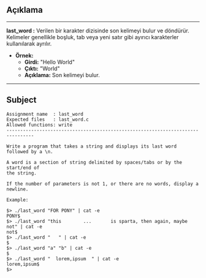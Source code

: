 ## Açıklama

---

**last_word :** Verilen bir karakter dizisinde son kelimeyi bulur ve döndürür. Kelimeler genellikle boşluk, tab veya yeni satır gibi ayırıcı karakterler kullanılarak ayrılır.

- **Örnek:**
  - **Girdi:** "Hello World"
  - **Çıktı:** "World"
  - **Açıklama:** Son kelimeyi bulur.

---

## Subject

```
Assignment name  : last_word
Expected files   : last_word.c
Allowed functions: write
--------------------------------------------------------------------------------

Write a program that takes a string and displays its last word followed by a \n.

A word is a section of string delimited by spaces/tabs or by the start/end of
the string.

If the number of parameters is not 1, or there are no words, display a newline.

Example:

$> ./last_word "FOR PONY" | cat -e
PONY$
$> ./last_word "this        ...       is sparta, then again, maybe    not" | cat -e
not$
$> ./last_word "   " | cat -e
$
$> ./last_word "a" "b" | cat -e
$
$> ./last_word "  lorem,ipsum  " | cat -e
lorem,ipsum$
$>
```
